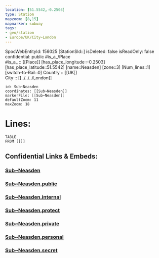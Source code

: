 ```yaml
---
location: [51.5542,-0.2503] 
type: Station 
mapzoom: [8,15] 
mapmarker: subway 
tags:
- geo/station
- Europe/UK/City~London
---
```

SpocWebEntityId: 156025
[StationSId::] 
isDeleted: false
isReadOnly: false
confidential: public
#is_a_/Place  
#is_a_ :: [[Place]] 
[has_place_longitude::-0.2503] 
[has_place_latitude::51.5542] 
[name::Neasden] 
[zone::3] 
[Num_lines::1] 
[switch-to-Rail::0] 
Country :: [[UK]]  
City :: [[../../../London]]  


```leaflet
id: Sub~Neasden
coordinates: [[Sub~Neasden]] 
markerFile: [[Sub~Neasden]] 
defaultZoom: 11 
maxZoom: 18
```


# Lines: 
```dataview
TABLE 
FROM [[]] 
```


## Confidential Links & Embeds: 

### [Sub~Neasden](/_Standards/Earth/Continent/Europe/Europe~North/UK/England/Regions~England/London,Greater/cities~GreaterLondon/Underground/Station/Sub~Neasden.md) 

### [Sub~Neasden.public](/_public/Earth/Continent/Europe/Europe~North/UK/England/Regions~England/London,Greater/cities~GreaterLondon/Underground/Station/Sub~Neasden.public.md) 

### [Sub~Neasden.internal](/_internal/Earth/Continent/Europe/Europe~North/UK/England/Regions~England/London,Greater/cities~GreaterLondon/Underground/Station/Sub~Neasden.internal.md) 

### [Sub~Neasden.protect](/_protect/Earth/Continent/Europe/Europe~North/UK/England/Regions~England/London,Greater/cities~GreaterLondon/Underground/Station/Sub~Neasden.protect.md) 

### [Sub~Neasden.private](/_private/Earth/Continent/Europe/Europe~North/UK/England/Regions~England/London,Greater/cities~GreaterLondon/Underground/Station/Sub~Neasden.private.md) 

### [Sub~Neasden.personal](/_personal/Earth/Continent/Europe/Europe~North/UK/England/Regions~England/London,Greater/cities~GreaterLondon/Underground/Station/Sub~Neasden.personal.md) 

### [Sub~Neasden.secret](/_secret/Earth/Continent/Europe/Europe~North/UK/England/Regions~England/London,Greater/cities~GreaterLondon/Underground/Station/Sub~Neasden.secret.md)

